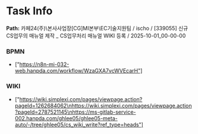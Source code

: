 # Task Info

**Path:** 카페24(주)\본사사업장\[CG]MI본부\EC기술지원팀 / ischo / [339055] 신규 CS업무의 매뉴얼 제작 _ CS업무처리 매뉴얼 WIKI 등록 / 2025-10-01_00-00-00

### BPMN
- ["https://n8n-mi-032-web.hanpda.com/workflow/WzaGXA7vcWVEcarH"]

### WIKI
- ["https://wiki.simplexi.com/pages/viewpage.action?pageId=1262684062\nhttps://wiki.simplexi.com/pages/viewpage.action?pageId=2787521145\nhttps://ms-gitlab-service-002.hanpda.com/ghlee05/ghlee05-meta-auto/-/tree/ghlee05/cs_wiki_write?ref_type=heads"]

